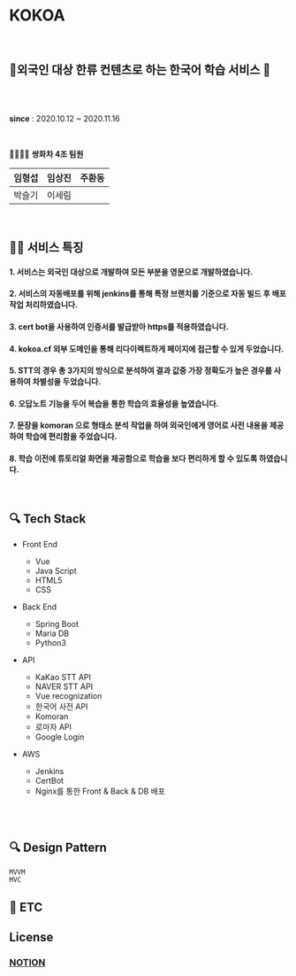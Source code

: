 # KOKOA
<br>

## 📖외국인 대상 한류 컨텐츠로 하는 한국어 학습 서비스 📖

<br>


<br>

**since** : 2020.10.12 ~ 2020.11.16

<br>

👨‍👩‍👦‍👦  **쌍화차 4조 팀원**

| 임형섭 | 임상진 | 주환동 | 
| --- | --- | --- |
| 박슬기 | 이세림 |

<br>

## 👨‍⚕️ **서비스 특징**


####  1. 서비스는 외국인 대상으로 개발하여 모든 부분을 영문으로 개발하였습니다. 
####  2. 서비스의 자동배포를 위해 jenkins를 통해 특정 브랜치를 기준으로 자동 빌드 후 배포 작업 처리하였습니다. 
####  3. cert bot을 사용하여 인증서를 발급받아 https를 적용하였습니다. 
####  4. kokoa.cf 외부 도메인을 통해 리다이렉트하게 페이지에 접근할 수 있게 두었습니다. 
####  5. STT의 경우 총 3가지의 방식으로 분석하여 결과 값중 가장 정확도가 높은 경우를 사용하여 차별성을 두었습니다. 
#### 6. 오답노트 기능을 두어 복습을 통한 학습의 효율성을 높였습니다. 
#### 7. 문장을 komoran 으로 형태소 분석 작업을 하여 외국인에게 영어로 사전 내용을 제공하여 학습에 편리함을 주었습니다. 
#### 8. 학습 이전에 튜토리얼 화면을 제공함으로 학습을 보다 편리하게 할 수 있도록 하였습니다.



    

<br>


## 🔍 Tech Stack

- Front End
    - Vue
    - Java Script
    - HTML5
    - CSS

- Back End
    - Spring Boot
    - Maria DB
    - Python3

- API
    - KaKao STT API
    - NAVER STT API
    - Vue recognization
    - 한국어 사전 API
    - Komoran
    - 로마자 API
    - Google Login

- AWS
    - Jenkins
    - CertBot
    - Nginx를 통한 Front & Back & DB 배포

<br>

  
<br>

## 🔍 Design Pattern
    MVVM
    MVC

## 🦌 ETC

## License

### [NOTION](https://www.notion.so/4ff00bb43a44423884822a990da2e0d7)

